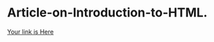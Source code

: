 # Article-on-Introduction-to-HTML.


[Your link is Here](https://rukadikarsiddharth.hashnode.dev/introduction-to-html)

